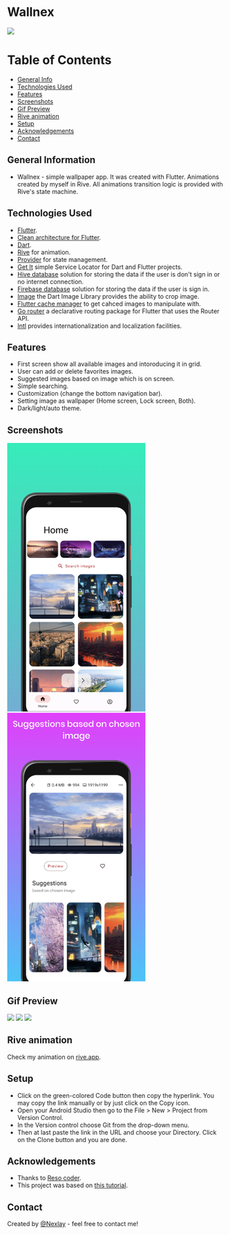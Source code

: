 # Wallnex
![](https://github.com/nexlay/wallnaex/blob/master/assets/git/wallnex.gif)
# Table of Contents
* [General Info](#general-information)
* [Technologies Used](#technologies-used)
* [Features](#features)
* [Screenshots](#screenshots)
* [Gif Preview](#gif-preview)
* [Rive animation](#rive-animation)
* [Setup](#setup)
* [Acknowledgements](#acknowledgements)
* [Contact](#contact)
<!-- * [License](#license) -->





## General Information
- Wallnex - simple wallpaper app. It was created with Flutter. Animations created by myself in Rive. All animations transition logic is provided with Rive's state machine.



## Technologies Used
- [Flutter](https://flutter.dev/?gclid=Cj0KCQjw1vSZBhDuARIsAKZlijRtxpWm4-4uONVZWImtjAFWLuNh3qXvWyRedL89vchIklx13I7zROwaAjR1EALw_wcB&gclsrc=aw.ds).
- [Clean architecture for Flutter](https://github.com/ResoCoder/flutter-tdd-clean-architecture-course).
- [Dart](https://dart.dev/).
- [Rive](https://rive.app/) for animation.
- [Provider](https://pub.dev/packages/provider) for state management.
- [Get It](https://pub.dev/packages/get_it) simple Service Locator for Dart and Flutter projects.
- [Hive database](https://pub.dev/packages/hive) solution for storing the data if the user is don't sign in or no internet connection.
- [Firebase database](https://firebase.google.com/docs/flutter/setup?platform=android) solution for storing the data if the user is sign in.
- [Image](https://pub.dev/packages/image) the Dart Image Library provides the ability to crop image.
- [Flutter cache manager](https://pub.dev/packages/flutter_cache_manager) to get cahced images to manipulate with.
- [Go router](https://pub.dev/packages/go_router) a declarative routing package for Flutter that uses the Router API.
- [Intl](https://pub.dev/packages/intl) provides internationalization and localization facilities.



## Features
- First screen show all available images and intoroducing it in grid.
- User can add or delete favorites images.
- Suggested images based on image which is on screen.
- Simple searching.
- Customization (change the bottom navigation bar).
- Setting image as wallpaper (Home screen, Lock screen, Both).
- Dark/light/auto theme.


## Screenshots
<img src="assets/git/1.png" width="320" height="620"/> <img src="assets/git/2.png" width="320" height="620"/>
## Gif Preview
![](https://github.com/nexlay/wallnaex/blob/master/assets/git/wallnex_1.gif) ![](https://github.com/nexlay/wallnaex/blob/master/assets/git/wallnex_2.gif)
![](https://github.com/nexlay/wallnaex/blob/master/assets/git/wallnex_3.gif)



## Rive animation
Check my animation on [rive.app](https://rive.app/community/3382-7108-google-logo/).


## Setup
- Click on the green-colored Code button then copy the hyperlink. You may copy the link manually or by just click on the Copy icon.
- Open your Android Studio then go to the File > New > Project from Version Control.
- In the Version control choose Git from the drop-down menu.
- Then at last paste the link in the URL and choose your Directory. Click on the Clone button and you are done.



## Acknowledgements
- Thanks to [Reso coder](https://github.com/ResoCoder).
- This project was based on [this tutorial](https://help.rive.app/).


## Contact
Created by [@Nexlay](https://twitter.com/Nexlay/) - feel free to contact me!








